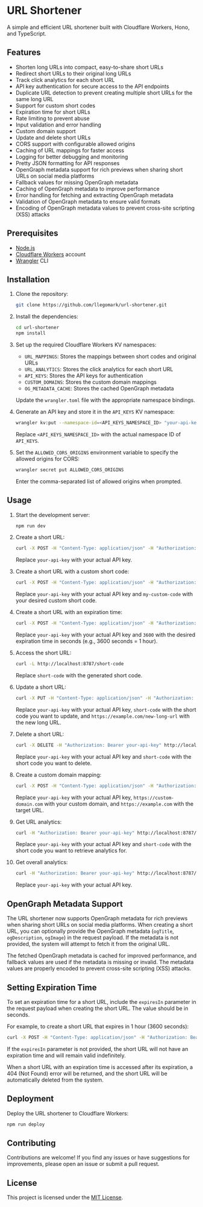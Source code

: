 # URL Shortener

A simple and efficient URL shortener built with Cloudflare Workers, Hono, and TypeScript.

## Features

- Shorten long URLs into compact, easy-to-share short URLs
- Redirect short URLs to their original long URLs
- Track click analytics for each short URL
- API key authentication for secure access to the API endpoints
- Duplicate URL detection to prevent creating multiple short URLs for the same long URL
- Support for custom short codes
- Expiration time for short URLs
- Rate limiting to prevent abuse
- Input validation and error handling
- Custom domain support
- Update and delete short URLs
- CORS support with configurable allowed origins
- Caching of URL mappings for faster access
- Logging for better debugging and monitoring
- Pretty JSON formatting for API responses
- OpenGraph metadata support for rich previews when sharing short URLs on social media platforms
- Fallback values for missing OpenGraph metadata
- Caching of OpenGraph metadata to improve performance
- Error handling for fetching and extracting OpenGraph metadata
- Validation of OpenGraph metadata to ensure valid formats
- Encoding of OpenGraph metadata values to prevent cross-site scripting (XSS) attacks

## Prerequisites

- [Node.js](https://nodejs.org/)
- [Cloudflare Workers](https://workers.cloudflare.com/) account
- [Wrangler](https://developers.cloudflare.com/workers/wrangler/) CLI

## Installation

1. Clone the repository:

   ```bash
   git clone https://github.com/llegomark/url-shortener.git
   ```

2. Install the dependencies:

   ```bash
   cd url-shortener
   npm install
   ```

3. Set up the required Cloudflare Workers KV namespaces:

   - `URL_MAPPINGS`: Stores the mappings between short codes and original URLs
   - `URL_ANALYTICS`: Stores the click analytics for each short URL
   - `API_KEYS`: Stores the API keys for authentication
   - `CUSTOM_DOMAINS`: Stores the custom domain mappings
   - `OG_METADATA_CACHE`: Stores the cached OpenGraph metadata

   Update the `wrangler.toml` file with the appropriate namespace bindings.

4. Generate an API key and store it in the `API_KEYS` KV namespace:

   ```bash
   wrangler kv:put --namespace-id=<API_KEYS_NAMESPACE_ID> "your-api-key" "true"
   ```

   Replace `<API_KEYS_NAMESPACE_ID>` with the actual namespace ID of `API_KEYS`.

5. Set the `ALLOWED_CORS_ORIGINS` environment variable to specify the allowed origins for CORS:

   ```bash
   wrangler secret put ALLOWED_CORS_ORIGINS
   ```

   Enter the comma-separated list of allowed origins when prompted.

## Usage

1. Start the development server:

   ```bash
   npm run dev
   ```

2. Create a short URL:

   ```bash
   curl -X POST -H "Content-Type: application/json" -H "Authorization: Bearer your-api-key" -d '{"url": "https://example.com/long-url"}' http://localhost:8787/api/urls
   ```

   Replace `your-api-key` with your actual API key.

3. Create a short URL with a custom short code:

   ```bash
   curl -X POST -H "Content-Type: application/json" -H "Authorization: Bearer your-api-key" -d '{"url": "https://example.com/long-url", "customCode": "my-custom-code"}' http://localhost:8787/api/urls
   ```

   Replace `your-api-key` with your actual API key and `my-custom-code` with your desired custom short code.

4. Create a short URL with an expiration time:

   ```bash
   curl -X POST -H "Content-Type: application/json" -H "Authorization: Bearer your-api-key" -d '{"url": "https://example.com/long-url", "expiresIn": 3600}' http://localhost:8787/api/urls
   ```

   Replace `your-api-key` with your actual API key and `3600` with the desired expiration time in seconds (e.g., 3600 seconds = 1 hour).

5. Access the short URL:

   ```bash
   curl -L http://localhost:8787/short-code
   ```

   Replace `short-code` with the generated short code.

6. Update a short URL:

   ```bash
   curl -X PUT -H "Content-Type: application/json" -H "Authorization: Bearer your-api-key" -d '{"url": "https://example.com/new-long-url"}' http://localhost:8787/api/urls/short-code
   ```

   Replace `your-api-key` with your actual API key, `short-code` with the short code you want to update, and `https://example.com/new-long-url` with the new long URL.

7. Delete a short URL:

   ```bash
   curl -X DELETE -H "Authorization: Bearer your-api-key" http://localhost:8787/api/urls/short-code
   ```

   Replace `your-api-key` with your actual API key and `short-code` with the short code you want to delete.

8. Create a custom domain mapping:

   ```bash
   curl -X POST -H "Content-Type: application/json" -H "Authorization: Bearer your-api-key" -d '{"domain": "https://custom-domain.com", "target": "https://example.com"}' http://localhost:8787/api/domains
   ```

   Replace `your-api-key` with your actual API key, `https://custom-domain.com` with your custom domain, and `https://example.com` with the target URL.

9. Get URL analytics:

   ```bash
   curl -H "Authorization: Bearer your-api-key" http://localhost:8787/api/analytics/short-code
   ```

   Replace `your-api-key` with your actual API key and `short-code` with the short code you want to retrieve analytics for.

10. Get overall analytics:

    ```bash
    curl -H "Authorization: Bearer your-api-key" http://localhost:8787/api/analytics
    ```

    Replace `your-api-key` with your actual API key.

## OpenGraph Metadata Support

The URL shortener now supports OpenGraph metadata for rich previews when sharing short URLs on social media platforms. When creating a short URL, you can optionally provide the OpenGraph metadata (`ogTitle`, `ogDescription`, `ogImage`) in the request payload. If the metadata is not provided, the system will attempt to fetch it from the original URL.

The fetched OpenGraph metadata is cached for improved performance, and fallback values are used if the metadata is missing or invalid. The metadata values are properly encoded to prevent cross-site scripting (XSS) attacks.

## Setting Expiration Time

To set an expiration time for a short URL, include the `expiresIn` parameter in the request payload when creating the short URL. The value should be in seconds.

For example, to create a short URL that expires in 1 hour (3600 seconds):

```bash
curl -X POST -H "Content-Type: application/json" -H "Authorization: Bearer your-api-key" -d '{"url": "https://example.com/long-url", "expiresIn": 3600}' http://localhost:8787/api/urls
```

If the `expiresIn` parameter is not provided, the short URL will not have an expiration time and will remain valid indefinitely.

When a short URL with an expiration time is accessed after its expiration, a 404 (Not Found) error will be returned, and the short URL will be automatically deleted from the system.

## Deployment

Deploy the URL shortener to Cloudflare Workers:

```bash
npm run deploy
```

## Contributing

Contributions are welcome! If you find any issues or have suggestions for improvements, please open an issue or submit a pull request.

## License

This project is licensed under the [MIT License](LICENSE).